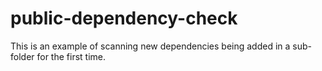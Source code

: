 # public-dependency-check

This is an example of scanning new dependencies being added in a sub-folder for the first time.
